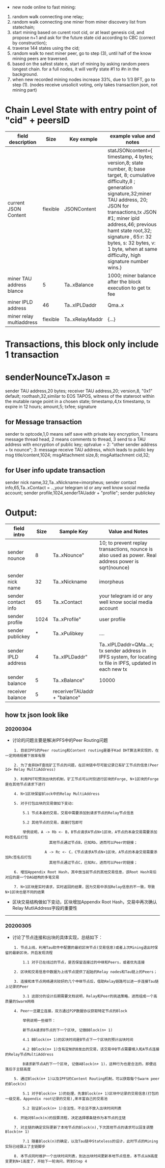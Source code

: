 * new node online to fast mining: 
1. random walk connecting one relay; 
2. random walk connecting one miner from miner discovery list from statechain; 
3. start mining based on curent root cid, or at least genesis cid, and propose n+1 and ask for the future state cid according to CBC (correct by construction); 
4. traverse 144 states using the cid; 
5. random walk to next miner peer, go to step (3), until half of the know mining peers are traversed. 
6. based on the safest state n, start of mining by asking random peers longest chain. for a full nodes, it will verify state #1 to #n in the background. 
7. when new recorded mining nodes increase 33%, due to 1/3 BFT, go to step (1). 
(nodes receive unsolicit voting, only takes transaction json, not mining part)

# Chain Level State with entry point of "cid" + peersID
field description    | Size     |  Key exmple  |  example value and notes
---------------|----------|--------|------------------------------------------------------------------
current JSON Content | flexible | JSONContent| statJSONcontent={ timestamp, 4 bytes; version,8; state number, 8; base target, 8; cumulative difficulty,8 ; generation signature,32;miner TAU address, 20; JSON for transactions,tx JSON #1; miner ipld address,46; previous hamt state root,32; signature , 65:r: 32 bytes, s: 32 bytes, v: 1 byte, when at same difficulty, high signature number wins.}
miner TAU address blance |  5 		|Ta..xBalance 	|1000; miner balance after the block execution to get tx fee
miner IPLD address | 46 		|Ta..xIPLDaddr 	| Qma..x
miner relay multiaddress | flexible 	|Ta..xRelayMaddr | {...}

# Transactions, this block only include 1 transaction
# senderNounceTxJason = 
sender TAU address,20 bytes;
receiver TAU address,20;
version,8, "0x1" default;
roothash,32,similar to EOS TAPOS, witness of the stateroot within the mutable range point in a chosen state;
timestamp,4,tx timestamp, tx expire in 12 hours;
amount,5;
txfee;
signature
## for Message transaction
sender tx optcode,1,0 means self save with private key encryption, 1 means message thread head, 2 means comments to thread, 3 send to a TAU address with encryption of public key;
optvalue = 2: "other sender address + tx nounce"; 3:  message receive TAU address, which leads to public key
msg title/content,1024;
msgAttachment size,8;
msgAattachment cid,32;
## for User info update transaction
sender nick name,32,Ta..xNickname=imorpheus;
sender contact info,65,Ta..xContact = ..,your telegram id or any well know social media account;
sender profile,1024,senderTAUaddr + "profile";
sender publickey


# Output: 
field intro       | Size     | Sample Key   |  Value and Notes
----------------------|----------|--------|--------
sender nounce  | 8      		|Ta..xNounce"|10; to prevent replay transactions, nounce is also used as power. Real address power is sqrt(nounce)
sender nick name      | 32         	|Ta..xNickname |imorpheus
sender contact info   | 65         	|Ta..xContact  | your telegram id or any well know social media account
sender profile        | 1024       	|Ta..xProfile"| user profile 
sender publickey	|*		|Ta..xPulibkey | ....
sender IPLD address    | 4      	|Ta..xIPLDaddr" |Ta..xIPLDaddr=QMa...x; tx sender address in IPFS system, for locating tx file in IPFS, updated in each new tx
sender balance        | 5       	|Ta..xBalance" | 10000
receiver balance        | 5     	|receriverTAUaddr + "balance" |

## how tx json look like


### 20200304
- 讨论的问题主要是解决IPFS中的Peer Routing问题
```
	1. 目前IPFS的Peer routing和Content routing是基于Kad DHT算法来实现的，在一定网络规模下效率有限

	2. 为了舍弃DHT查找矿工节点的问题，在区块链中尽可能记录已有矿工节点的信息(Peer Id+ Relay MultiAddress)

	3. 利用POT可预测出块的机制，矿工节点可以时刻进行区块的Forge, N+1区块的Forge是在其他节点请求下进行

	4. N+1区块保留Block中的Relay MultiAddress

	5. 对于打包出块的交易做如下变动:

		5.1 节点本身的交易，交易中需要添加到请求节点的Relay节点信息

		5.2 其他节点的交易，直接打包即可

		举例说明，A -> Rb <- B，B节点请求A节点N+1区块，A节点的本身交易需要添加Rb签名后打包
					其他节点通过节点B，已知Rb，进而可以Peer的链接；

				  A -> Rc <- C，C节点请求A节点N+1区块，A节点的本身交易需要添加Rc签名后打包
					其他节点通过节点C，已知Rc，进而可以Peer的链接；

	6. 增加Appendix Root Hash，其中放当前节点的其他交易信息，该Root Hash背后对应的是一个DAG结构的多笔交易

	7. N+1区块是实时请求，实时返回的结果，因为交易中添加Relay信息的不一致，导致N+1区块也是不同的结果
```

- 区块交易结构做如下变动，区块增加Appendix Root Hash，交易中再次确认Relay MutliAddress字段的重要性
---

### 20200305
- 讨论了节点连接和出块的具体实现，总结如下：
```
	1. 节点上线，利用Tau软件中配置的最初区块节点(交易信息)或者上次Mining退出时保留的最新区块，开启发现流程

		1.1 对于已在线过的节点，是否保留连接过的中继和Peers，或者优先连接

	2. 区块和交易信息中数据为上线节点提供了起始的Relay nodes和Tau链上的Peers；

	3. 连接和本节点网络通讯较好的几个中继节点后，借助Relay链路可以进一步连接Tau链上记录的Peer

		3.1 这部分的设计后期需要文档说明，Relay和Peer的挑选策略，进而组成一个高质量的Swarm网络

	4. Peer一旦建立连接，双方通过P2P数据协议获取特定节点的Block
		
		举例说明一些细节：
		
		新节点A请求B节点的下一个区块, 记做BBlock(n+ 1)
		
		4.1 BBlock(n+ 1)的区块时间是B节点下一个区块的预计出块时间

		4.2 BBlock(n+ 1)含有定制的B发出的交易，该交易中B节点需要填入和A节点连接的Relay节点MultiAddress

		B请求新节点A的下一个区块, 记做ABlock(n+ 1)，这种行为也是合法的，即便远落后于主链高度

	5. 通过Block(n+ 1)以及IPFS的Content Routing机制，可以获取每个Swarm peer的Block(n)

		5.1 对于Block(n+ 1)的处理，先拿Block(n+ 1)区块中记录的交易信息(打包的一级交易，Appendix root记录的交易),来丰富自己的交易池

		5.2 验证Block(n+ 1)合法性，不合法不放入出块时间列表

	6. 开始对Block(n)的投票流程，决定选择哪条链作为本节点的主链

	7. 对主链的确定实际更新了本地节点的Block(n),下次其他节点的请求可以回复调整Block(n+ 1)
		
		7.1 随着Block(n)的确定，以及Tau链中Stateless的设计，此时节点的Mining实际已经跟上了主链脚步

	8. 本节点同时维护一个出块时间列表，到达出块时间更新本地节点信息，本节点从N高度变更到N+1高度了，开始下一轮询问，转到Step 4
